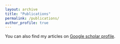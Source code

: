 ```yaml
---
layout: archive
title: "Publications"
permalink: /publications/
author_profile: true
---
```


<style>
body {
text-align: justify}
</style>

You can also find my articles on [Google scholar profile](https://scholar.google.com/citations?user=D7z8d5sAAAAJ&hl=en).

<script src="https://bibbase.org/show?bib=https%3A%2F%2Fbibbase.org%2Fnetwork%2Ffiles%2F9nfPKTGpMn2cYawD2&noBootstrap=1&jsonp=1"></script>



